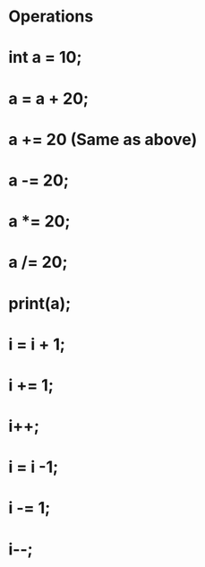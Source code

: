 # ################################
# Operations
#
# int a = 10;
# a = a + 20;
# a += 20 (Same as above)
# a -= 20;
# a *= 20;
# a /= 20;
#
# print(a);
#
# i = i + 1;
# i += 1; 
# i++;
#
# i = i -1;
# i -= 1; 
# i--; 
#
#